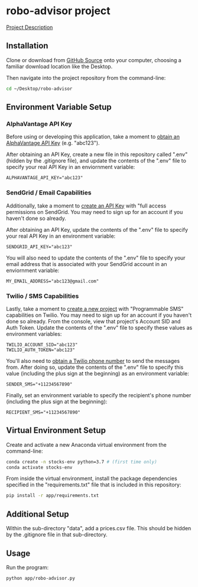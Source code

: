 # robo-advisor project

[Project Description](https://github.com/prof-rossetti/intro-to-python/blob/master/projects/robo-advisor/README.md)

## Installation

Clone or download from [GitHub Source](https://github.com/kristyyip/robo-advisor) onto your computer, choosing a familiar download location like the Desktop. 

Then navigate into the project repository from the command-line:

```sh
cd ~/Desktop/robo-advisor
```

## Environment Variable Setup

### AlphaVantage API Key
Before using or developing this application, take a moment to [obtain an AlphaVantage API Key](https://www.alphavantage.co/support/#api-key) (e.g. "abc123").

After obtaining an API Key, create a new file in this repository called ".env" (hidden by the .gitignore file), and update the contents of the ".env" file to specify your real API Key in an enviornment variable:

    ALPHAVANTAGE_API_KEY="abc123"

### SendGrid / Email Capabilities
Additionally, take a moment to [create an API Key](https://app.sendgrid.com/settings/api_keys) with "full access permissions on SendGrid. You may need to sign up for an account if you haven't done so already.

After obtaining an API Key, update the contents of the ".env" file to specify your real API Key in an environment variable:

    SENDGRID_API_KEY="abc123"

You will also need to update the contents of the ".env" file to specify your email address that is associated with your SendGrid account in an enviornment variable:
    
    MY_EMAIL_ADDRESS="abc123@gmail.com"

### Twilio / SMS Capabilities
Lastly, take a moment to [create a new project](https://www.twilio.com/console/projects/create) with "Programmable SMS" capabilities on Twilio. You may need to sign up for an account if you haven't done so already. From the console, view that project's Account SID and Auth Token. Update the contents of the ".env" file to specify these values as environment variables:
    
    TWILIO_ACCOUNT_SID="abc123"
    TWILIO_AUTH_TOKEN="abc123"

You'll also need to [obtain a Twilio phone number](https://www.twilio.com/console/sms/getting-started/build) to send the messages from. After doing so, update the contents of the ".env" file to specify this value (including the plus sign at the beginning) as an environment variable:
    
    SENDER_SMS="+11234567890"

Finally, set an environment variable to specify the recipient's phone number (including the plus sign at the beginning):
    
    RECIPIENT_SMS="+11234567890"

## Virtual Environment Setup
Create and activate a new Anaconda virtual environment from the command-line:

```sh
conda create -n stocks-env python=3.7 # (first time only)
conda activate stocks-env
```

From inside the virtual environment, install the package dependencies specified in the "requirements.txt" file that is included in this repository:

```sh
pip install -r app/requirements.txt
```

## Additional Setup
Within the sub-directory "data", add a prices.csv file. This should be hidden by the .gitignore file in that sub-directory.

## Usage

Run the program:

```sh
python app/robo-advisor.py
```